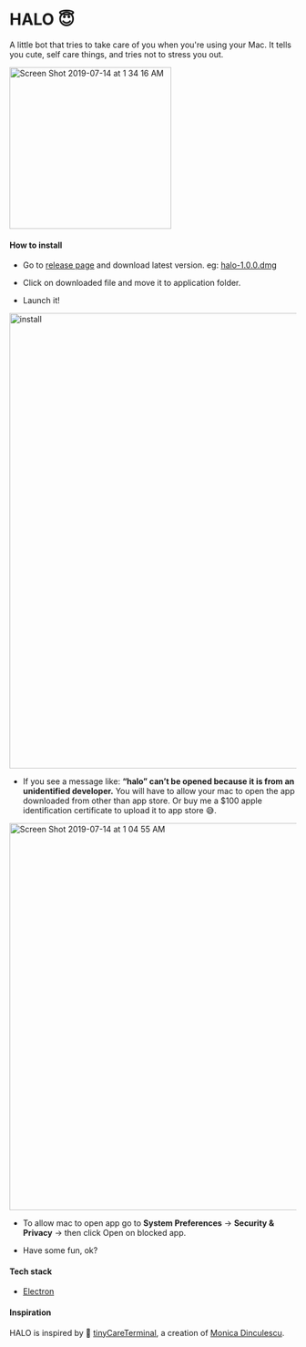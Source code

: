# HALO 😇

A little bot that tries to take care of you when you're using your Mac. It tells you cute, self care things, and tries not to stress you out.

<img width="284" alt="Screen Shot 2019-07-14 at 1 34 16 AM" src="https://user-images.githubusercontent.com/3471415/61179780-d5800780-a5d7-11e9-8d7a-a6ff678808d9.png">

#### How to install


- Go to [release page](https://github.com/gauravchl/halo/releases) and download latest version. eg: [halo-1.0.0.dmg](https://github.com/gauravchl/halo/releases/download/v1.0.0/halo-1.0.0.dmg)
- Click on downloaded file and move it to application folder.

- Launch it!

<img width="800" alt="install" src="https://user-images.githubusercontent.com/3471415/61179745-1af00500-a5d7-11e9-9043-7d4ac846ea34.png">



- If you see a message like: **“halo” can’t be opened because it is from an unidentified developer.** You will have to allow your mac to open the app downloaded from other than app store. Or buy me a  $100 apple identification certificate to upload it to app store 😅.


<img width="680" alt="Screen Shot 2019-07-14 at 1 04 55 AM" src="https://user-images.githubusercontent.com/3471415/61179805-1d069380-a5d8-11e9-98de-9eda2084c8f2.png">

- To allow mac to open app go to **System Preferences** -> **Security & Privacy** -> then click Open on blocked app.

- Have some fun, ok?


#### Tech stack
- [Electron](https://electronjs.org/)


#### Inspiration

HALO is inspired by 💖 [tinyCareTerminal](https://github.com/notwaldorf/tiny-care-terminal),  a creation of [Monica Dinculescu](https://twitter.com/notwaldorf).

